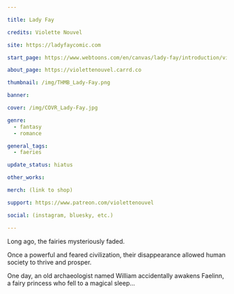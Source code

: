 ```yaml
---

title: Lady Fay

credits: Violette Nouvel

site: https://ladyfaycomic.com

start_page: https://www.webtoons.com/en/canvas/lady-fay/introduction/viewer?title_no=753413&episode_no=2

about_page: https://violettenouvel.carrd.co

thumbnail: /img/THMB_Lady-Fay.png

banner:

cover: /img/COVR_Lady-Fay.jpg

genre: 
  - fantasy
  - romance

general_tags: 
  - faeries

update_status: hiatus

other_works:

merch: (link to shop)

support: https://www.patreon.com/violettenouvel

social: (instagram, bluesky, etc.)

---
```


Long ago, the fairies mysteriously faded.

Once a powerful and feared civilization, their disappearance allowed human society to thrive and prosper.

One day, an old archaeologist named William accidentally awakens Faelinn, a fairy princess who fell to a magical sleep...